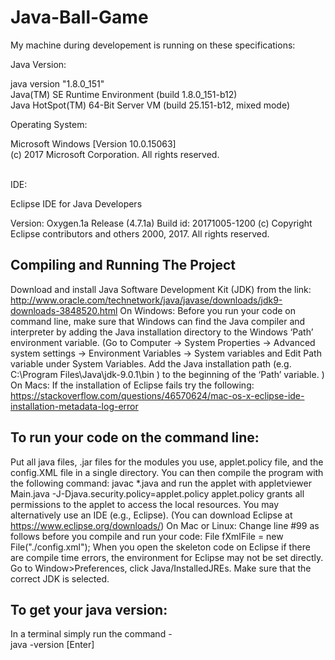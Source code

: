 # Java-Ball-Game
My machine during developement is running on these specifications:

Java Version:

java version "1.8.0_151" <br />
Java(TM) SE Runtime Environment (build 1.8.0_151-b12) <br />
Java HotSpot(TM) 64-Bit Server VM (build 25.151-b12, mixed mode) <br />

Operating System:

Microsoft Windows [Version 10.0.15063] <br />
(c) 2017 Microsoft Corporation. All rights reserved. <br /> <br />

IDE:

Eclipse IDE for Java Developers

Version: Oxygen.1a Release (4.7.1a)
Build id: 20171005-1200
(c) Copyright Eclipse contributors and others 2000, 2017.  All rights reserved. 

## Compiling and Running The Project
Download and install Java Software Development Kit (JDK) from the link:
http://www.oracle.com/technetwork/java/javase/downloads/jdk9-downloads-3848520.html
On Windows: Before you run your code on command line, make sure that Windows can find the Java
compiler and interpreter by adding the Java installation directory to the Windows ‘Path’ environment
variable.
(Go to Computer -> System Properties -> Advanced system settings -> Environment Variables -> System
variables and Edit Path variable under System Variables. Add the Java installation path (e.g. C:\Program
Files\Java\jdk-9.0.1\bin ) to the beginning of the ‘Path’ variable. )
On Macs: If the installation of Eclipse fails try the following:
https://stackoverflow.com/questions/46570624/mac-os-x-eclipse-ide-installation-metadata-log-error

## To run your code on the command line:
Put all java files, .jar files for the modules you use, applet.policy file, and the config.XML file in
a single directory. You can then compile the program with the following command:
 javac *.java
and run the applet with
 appletviewer Main.java -J-Djava.security.policy=applet.policy
applet.policy grants all permissions to the applet to access the local resources.
You may alternatively use an IDE (e.g., Eclipse). (You can download Eclipse at https://www.eclipse.org/downloads/)
On Mac or Linux: Change line #99 as follows before you compile and run your code:
 File fXmlFile = new File("./config.xml");
When you open the skeleton code on Eclipse if there are compile time errors, the environment for
Eclipse may not be set directly. Go to Window>Preferences, click Java/InstalledJREs. Make sure that the
correct JDK is selected.

## To get your java version:
In a terminal simply run the command - <br />
java -version [Enter] <br />
